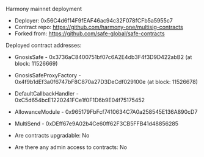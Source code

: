 Harmony mainnet deployment
- Deployer: 0x56C4d6f14F9fEAF46ac94c32F078fCFb5a5955c7
- Contract repo: https://github.com/harmony-one/multisig-contracts
- Forked from: https://github.com/safe-global/safe-contracts

Deployed contract addresses:
* GnosisSafe - 0x3736aC8400751bf07c6A2E4db3F4f3D9D422abB2 (at block: 11526669)
* GnosisSafeProxyFactory - 0x4f9b1dEf3a0f6747bF8C870a27D3DeCdf029100e (at block: 11526678)
* DefaultCallbackHandler - 0xC5d654bcE1220241FCe1f0F1D6b9E04f75175452
* AllowanceModule - 0x965179FbFcf7410634C7A0a258545E136A890cD7
* MultiSend - 0xDEff67e9A02b4Ce60ff62F3CB5FFB41d48856285

* Are contracts upgradable: No
* Are there any admin access to contracts: No
